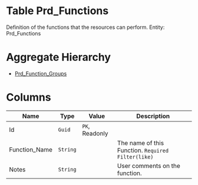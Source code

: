 # Table Prd_Functions

Definition of the functions that the resources can perform. Entity: Prd_Functions

# Aggregate Hierarchy

* [Prd_Function_Groups](Prd_Function_Groups.md)

# Columns

| Name | Type | Value | Description |
| - | - | - | --- |
|Id|`Guid`|`PK`, Readonly||
|Function_Name|`String`||The name of this Function. `Required` `Filter(like)` |
|Notes|`String`||User comments on the function. |
